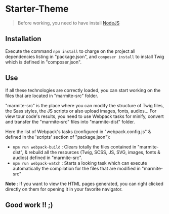 # Starter-Theme 

> Before working, you need to have install [NodeJS](https://nodejs.org)

## Installation 
Execute the command ```npm install``` to charge on the project all dependencies listing in "package.json", 
and ```composer install``` to install Twig which is defined in "composer.json".

## Use
If all these technologies are correctly loaded, you can start working on the files that are located in "marmite-src" folder.

"marmite-src" is the place where you can modify the structure of Twig files, the Sass styles, the JS scripts or also upload images, fonts, audios... 
For view tour code's results, you need to use Webpack tasks for minify, convert and transfer the "marmite-src" files into "marmite-dist" folder.

Here the list of Webpack's tasks (configured in "webpack.config.js" & defined in the 'scripts' section of "package.json"):
- ```npm run webpack-build``` : Clears totally the files contained in "marmite-dist", & rebuild all the resources (Twig, SCSS, JS, SVG, images, fonts & audios) defined in "marmite-src".
- ```npm run webpack-watch``` : Starts a looking task which can execute automatically the compilation for the files that are modified in "marmite-src"

**Note** : If you want to view the HTML pages generated, you can right clicked directly on them for opening it in your favorite navigator.

## Good work !! ;)
